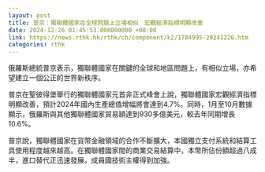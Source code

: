 ```yaml
---
layout: post
title: 普京：獨聯體國家在全球問題上立場相似　宏觀經濟指標明顯改善
date: 2024-12-26 01:45:53.000000000 +08:00
link: https://news.rthk.hk/rthk/ch/component/k2/1784995-20241226.htm
categories: rthk
---
```


俄羅斯總統普京表示，獨聯體國家在關鍵的全球和地區問題上，有相似立場，亦希望建立一個公正的世界新秩序。

普京在聖彼得堡舉行的獨聯體國家元首非正式峰會上說，獨聯體國家宏觀經濟指標明顯改善，預計2024年國內生產總值增幅將會達到4.7%。同時，1月至10月數據顯示，俄羅斯與其他獨聯體國家貿易額達到930多億美元，較去年同期增長10.6%。

普京說，獨聯體國家在貨幣金融領域的合作不斷擴大，本國獨立支付系統和結算工具使用程度越來越高。在獨聯體國家間的商業交易結算中，本幣所佔份額超過八成半，進口替代正迅速發展，成員國技術主權得到加強。
